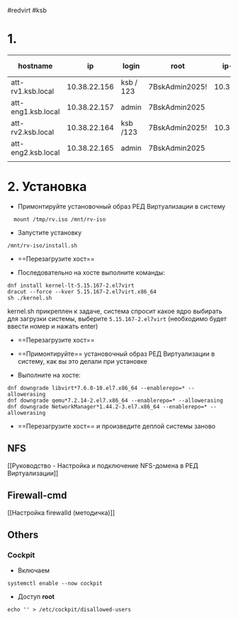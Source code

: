 #redvirt #ksb 

# 1. 

| hostname           | ip           | login     | root           | ip-IPMI     | login IPMI |
| ------------------ | ------------ | --------- | -------------- | ----------- | ---------- |
| att-rv1.ksb.local  | 10.38.22.156 | ksb / 123 | 7BskAdmin2025! | 10.38.27.16 | ADMIN /123 |
| att-eng1.ksb.local | 10.38.22.157 | admin     | 7BskAdmin2025  |             |            |
| att-rv2.ksb.local  | 10.38.22.164 | ksb /123  | 7BskAdmin2025! | 10.38.27.32 |            |
| att-eng2.ksb.local | 10.38.22.165 | admin     | 7BskAdmin2025  |             |            |
|                    |              |           |                |             |            |
# 2. Установка

- Примонтируйте установочный образ РЕД Виртуализации в систему
```
  mount /tmp/rv.iso /mnt/rv-iso
```

- Запустите установку
```
/mnt/rv-iso/install.sh
```

- ==Перезагрузите хост==

- Последовательно на хосте выполните команды:

```
dnf install kernel-lt-5.15.167-2.el7virt
dracut --force --kver 5.15.167-2.el7virt.x86_64
sh ./kernel.sh
```

kernel.sh прикреплен к задаче, система спросит какое ядро выбирать для загрузки системы, выберите `5.15.167-2.el7virt` (необходимо будет ввести номер и нажать enter)

-  ==Перезагрузите хост== 

- ==Примонтируйте== установочный образ РЕД Виртуализации в систему, как вы это делали при установке

- Выполните на хосте:
```
dnf downgrade libvirt*7.6.0-10.el7.x86_64 --enablerepo=* --allowerasing
dnf downgrade qemu*7.2.14-2.el7.x86_64 --enablerepo=* --allowerasing
dnf downgrade NetworkManager*1.44.2-3.el7.x86_64 --enablerepo=* --allowerasing
```

- ==Перезагрузите хост== и произведите деплой системы заново

## NFS
[[Руководство - Настройка и подключение NFS-домена в РЕД Виртуализации]]

## Firewall-cmd

[[Настройка firewalld (методичка)]]

## Others

### Cockpit

- Включаем
```
systemctl enable --now cockpit
```

- Доступ **root**
```
echo '' > /etc/cockpit/disallowed-users
```